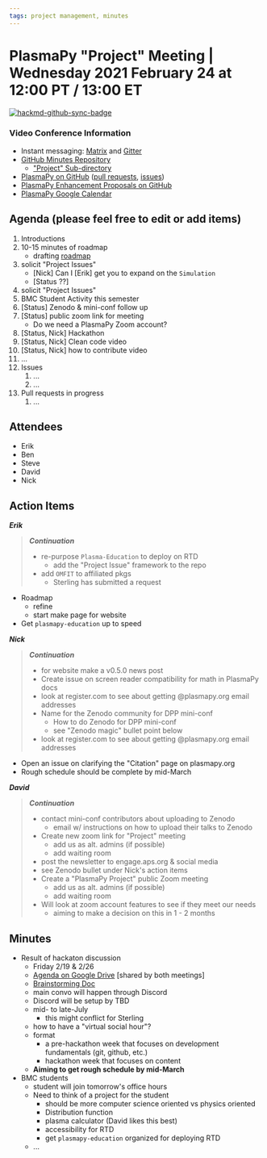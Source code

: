 ```yaml
---
tags: project management, minutes
---
```


# PlasmaPy "Project" Meeting | Wednesday 2021 February 24 at 12:00 PT / 13:00 ET

[![hackmd-github-sync-badge](https://hackmd.io/GsJ41D1nRn-a5sgdIrVWpQ/badge)](https://hackmd.io/GsJ41D1nRn-a5sgdIrVWpQ)


### Video Conference Information
* Instant messaging: [Matrix](https://element.im/app/#/room/#plasmapy:openastronomy.org) and [Gitter](https://gitter.im/PlasmaPy/Lobby)
* [GitHub Minutes Repository](https://github.com/PlasmaPy/plasmapy-project/tree/master/minutes)
    * ["Project" Sub-directory](https://github.com/PlasmaPy/plasmapy-project/tree/master/minutes/_project)
* [PlasmaPy on GitHub](https://github.com/PlasmaPy/plasmapy) ([pull requests](https://github.com/PlasmaPy/plasmapy/pulls), [issues](https://github.com/PlasmaPy/plasmapy/issues))
* [PlasmaPy Enhancement Proposals on GitHub](https://github.com/PlasmaPy/PlasmaPy-PLEPs)
* [PlasmaPy Google Calendar](https://calendar.google.com/calendar?cid=bzVsb3ZkcW0zaWxsam00ZTlrMDd2cmw5bWdAZ3JvdXAuY2FsZW5kYXIuZ29vZ2xlLmNvbQ)

## Agenda (please feel free to edit or add items)

1. Introductions
2. 10-15 minutes of roadmap
    * drafting [roadmap](https://hackmd.io/@plasmapy/ry0mmnj6v)
3. solicit "Project Issues"
    * [Nick] Can I [Erik] get you to expand on the `Simulation`
    * [Status ??]
4. solicit "Project Issues"
5. BMC Student Activity this semester
6. [Status] Zenodo & mini-conf follow up
7. [Status] public zoom link for meeting
    * Do we need a PlasmaPy Zoom account?
8. [Status, Nick] Hackathon
9. [Status, Nick] Clean code video
10. [Status, Nick] how to contribute video
11. ...
12. Issues
    1. ...
    2. ...
13. Pull requests in progress 
    1. ...
    
## Attendees

* Erik
* Ben
* Steve
* David
* Nick

## Action Items

***Erik***
> ***Continuation***
> * re-purpose `Plasma-Education` to deploy on RTD
>     * add the "Project Issue" framework to the repo
> * add `OMFIT` to affiliated pkgs
>     * Sterling has submitted a request
* Roadmap
    * refine
    * start make page for website
* Get `plasmapy-education` up to speed

***Nick***
> ***Continuation***
> * for website make a v0.5.0 news post
> * Create issue on screen reader compatibility for math in PlasmaPy docs
> * look at register.com to see about getting @plasmapy.org email addresses
> * Name for the Zenodo community for DPP mini-conf
>    * How to do Zenodo for DPP mini-conf
>    * see "Zenodo magic" bullet point below
> * look at register.com to see about getting @plasmapy.org email addresses
* Open an issue on clarifying the "Citation" page on plasmapy.org
* Rough schedule should be complete by mid-March

***David***
> ***Continuation***
> * contact mini-conf contributors about uploading to Zenodo
>     * email w/ instructions on how to upload their talks to Zenodo
> * Create new zoom link for "Project" meeting
>     * add us as alt. admins (if possible)
>     * add waiting room
> * post the newsletter to engage.aps.org & social media
> * see Zenodo bullet under Nick's action items
> * Create a "PlasmaPy Project" public Zoom meeting
>     * add us as alt. admins (if possible)
>     * add waiting room
> * Will look at zoom account features to see if they meet our needs
>     * aiming to make a decision on this in 1 - 2 months

## Minutes

* Result of hackaton discussion
    * Friday 2/19 & 2/26
    * [Agenda on Google Drive](https://docs.google.com/document/d/1hvyTB4McoUhLB49_oWT5Acr1CpcAZ41Zg7HeVQKH4ZM/edit?usp=sharing) [shared by both meetings]
    * [Brainstorming Doc](https://docs.google.com/document/d/1WdSSupRpH8ufYmCkpmxkIZuVlq3tSq15xFtk_nynxlQ/edit?usp=sharing)
    * main convo will happen through Discord
    * Discord will be setup by TBD
    * mid- to late-July
        * this might conflict for Sterling
    * how to have a "virtual social hour"?
    * format
        * a pre-hackathon week that focuses on development fundamentals (git, github, etc.)
        * hackathon week that focuses on content
    * **Aiming to get rough schedule by mid-March**
* BMC students
    * student will join tomorrow's office hours
    * Need to think of a project for the student
        * should be more computer science oriented vs physics oriented
        * Distribution function
        * plasma calculator (David likes this best)
        * accessibility for RTD
        * get `plasmapy-education` organized for deploying RTD
    * ...